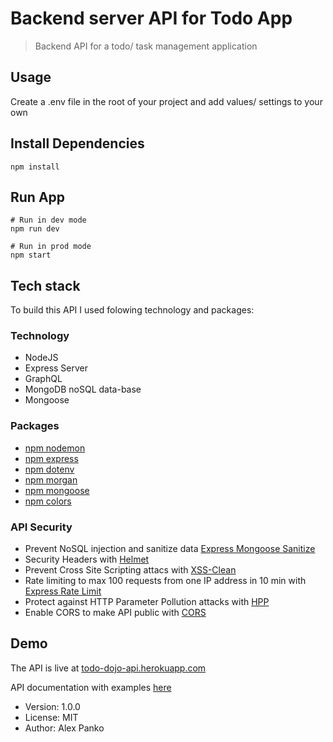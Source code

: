 # Backend server API for Todo App

> Backend API for a todo/ task management application

## Usage

Create a .env file in the root of your project and add values/ settings to your own

## Install Dependencies

```
npm install
```

## Run App

```
# Run in dev mode
npm run dev

# Run in prod mode
npm start
```

## Tech stack 

To build this API I used folowing technology and packages:

### Technology
- NodeJS 
- Express Server
- GraphQL
- MongoDB noSQL data-base 
- Mongoose

### Packages
- [npm nodemon](https://www.npmjs.com/package/nodemon)
- [npm express](https://www.npmjs.com/package/express)
- [npm dotenv](https://www.npmjs.com/package/dotenv)
- [npm morgan](https://www.npmjs.com/package/morgan)
- [npm mongoose](https://www.npmjs.com/package/mongoose)
- [npm colors](https://www.npmjs.com/package/colors)

### API Security
- Prevent NoSQL injection and sanitize data [Express Mongoose Sanitize](https://www.npmjs.com/package/express-mongo-sanitize)
- Security Headers with [Helmet](https://www.npmjs.com/package/helmet)
- Prevent Cross Site Scripting attacs with [XSS-Clean](https://www.npmjs.com/package/xss-clean)
- Rate limiting to max 100 requests from one IP address in 10 min with [Express Rate Limit](https://www.npmjs.com/package/express-rate-limit)
- Protect against HTTP Parameter Pollution attacks with [HPP](https://www.npmjs.com/package/hpp)
- Enable CORS to make API public with [CORS](https://www.npmjs.com/package/cors)

## Demo

The API is live at [todo-dojo-api.herokuapp.com](https://todo-dojo-api.herokuapp.com/)

API documentation with examples [here](https://documenter.getpostman.com/view/10852837/Uzs13mfV)

- Version: 1.0.0
- License: MIT
- Author: Alex Panko